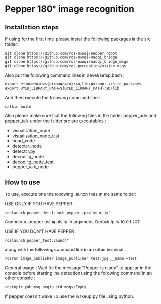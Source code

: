 # Pepper 180° image recognition
## Installation steps
If using for the first time, please install the following packages in the src folder:

    git clone https://github.com/ros-naoqi/pepper_robot
    git clone https://github.com/ros-naoqi/naoqi_bridge
    git clone https://github.com/ros-naoqi/naoqi_bridge_msgs
    git clone https://github.com/ros-perception/vision_msgs

Also put the following command lines in devel/setup.bash :

    export PYTHONPATH=${PYTHONPATH}:$D/lib/python2.7/site-packages
    export DYLD_LIBRARY_PATH=${DYLD_LIBRARY_PATH}:$D/lib

And then execute the following command line : 

    catkin build

Also please make sure that the following files in the folder pepper_adv and pepper_talk under the folder src are executables : 
- visualization_node
- visualization_node_test
- head_node
- detector_node
- detector.py
- decoding_node
- decoding_node_test
- pepper_talk_node

## How to use
To use, execute one the following launch files in the same folder:

USE ONLY IF YOU HAVE PEPPER : 

    roslaunch pepper_det.launch pepper_ip:='your_ip'
Connect to pepper using his ip in argument. Default ip is 10.0.1.207.

USE IF YOU DON'T HAVE PEPPER : 

    roslaunch pepper_test.launch"

along with the following command line in an other terminal :

    rosrun image_publisher image_publisher test.jpg __name:=test

General usage : Wait for the message "Pepper is ready" to appear in the console before starting the detection using the following command in an other console :

    rostopic pub msg_begin std_msgs/Empty

If pepper doesn't wake up use the wakeup.py file using python.